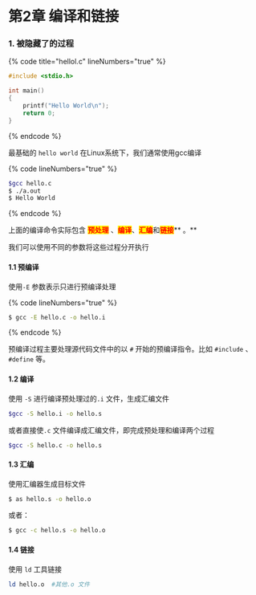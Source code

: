 # 第2章 编译和链接

### 1. 被隐藏了的过程

{% code title="hellol.c" lineNumbers="true" %}
```c
#include <stdio.h>

int main()
{
    printf("Hello World\n");
    return 0;
}
```
{% endcode %}

最基础的 `hello world` 在Linux系统下，我们通常使用gcc编译

{% code lineNumbers="true" %}
```bash
$gcc hello.c 
$ ./a.out
$ Hello World
```
{% endcode %}

上面的编译命令实际包含 <mark style="color:red;">**预处理**</mark> 、<mark style="color:red;">**编译**</mark>、<mark style="color:red;">**汇编**</mark>和<mark style="color:red;">**链接**</mark>** 。**

我们可以使用不同的参数将这些过程分开执行

#### **1.1 预编译**

使用`-E` 参数表示只进行预编译处理

{% code lineNumbers="true" %}
```bash
$ gcc -E hello.c -o hello.i
```
{% endcode %}

预编译过程主要处理源代码文件中的以 `#` 开始的预编译指令。比如 `#include` 、`#define` 等。



#### 1.2 编译

使用 `-S` 进行编译预处理过的`.i` 文件，生成汇编文件

```bash
$gcc -S hello.i -o hello.s
```

或者直接使`.c` 文件编译成汇编文件，即完成预处理和编译两个过程

```bash
$gcc -S hello.c -o hello.s
```

#### 1.3 汇编

使用汇编器生成目标文件

```bash
$ as hello.s -o hello.o
```

或者：

```bash
$ gcc -c hello.s -o hello.o
```

#### 1.4 链接

使用 `ld` 工具链接

```bash
ld hello.o  #其他.o 文件
```

